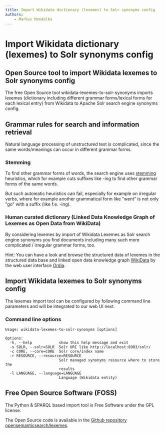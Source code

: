 ```yaml
---
title: Import Wikidata dictionary (lexemes) to Solr synonyms config  
authors:  
    - Markus Mandalka
---
```


# Import Wikidata dictionary (lexemes) to Solr synonyms config

## Open Source tool to import Wikidata lexemes to Solr synonyms config

The free Open Source tool wikidata-lexemes-to-solr-synonyms imports lexemes (dictionary including different grammar forms/lexical forms for each lexical entry) from Wikidata to Apache Solr search engine synonyms config.

## Grammar rules for search and information retrieval

Natural language processing of unstructured text is complicated, since the same words/meanings can occur in different grammar forms.

### Stemming

To find other grammar forms of words, the search engine uses [stemming](../doc/admin/config/stemming) heuristics, which for example cuts suffixes like -ing to find other grammar forms of the same words.

But such automatic heuristics can fail, especially for example on irregular verbs, where for example another grammatical form like "went" is not only "go" with a suffix (like f.e. -ing).

### Human curated dictionary (Linked Data Knowledge Graph of Lexemes as Open Data from WikiData)

By considering lexemes by import of Wikidata Lexemes as Solr search engine synonyms you find documents including many such more complicated / irregular grammar forms, too.

Hint: You can have a look and browse the structured data of lexemes in the structured data base and linked open data knowledge graph [WikiData](https://www.wikidata.org) by the web user interface [Ordia](https://tools.wmflabs.org/ordia/).

## Import Wikidata lexemes to Solr synonyms config

The lexemes import tool can be configured by following command line parameters and will be integrated to our web UI next.

### Command line options

```
Usage: wikidata-lexemes-to-solr-synonyms [options]

Options:
  -h, --help            show this help message and exit
  -s SOLR, --solr=SOLR  Solr URI like http://localhost:8983/solr/
  -c CORE, --core=CORE  Solr core/index name
  -r RESOURCE, --resource=RESOURCE
                        Solr managed synonyms resource where to store the
                        results
  -l LANGUAGE, --language=LANGUAGE
                        Language (Wikidata entity)
```

## Free Open Source Software (FOSS)

The Python & SPARQL based import tool is Free Software under the GPL license.

The Open Source code is available in the [Github repository opensemanticsearch/lexemes](https://github.com/opensemanticsearch/lexemes).
